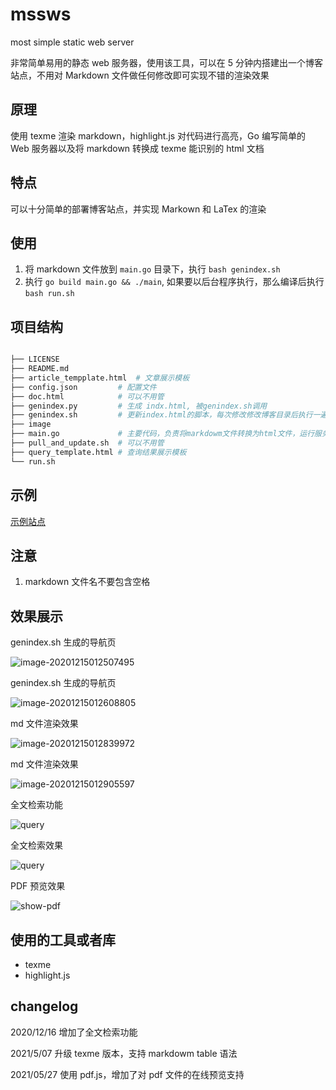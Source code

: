# mssws
most simple static web server

非常简单易用的静态 web 服务器，使用该工具，可以在 5 分钟内搭建出一个博客站点，不用对 Markdown 文件做任何修改即可实现不错的渲染效果



## 原理

使用 texme 渲染 markdown，highlight.js 对代码进行高亮，Go 编写简单的 Web 服务器以及将 markdown 转换成 texme 能识别的 html 文档



## 特点

可以十分简单的部署博客站点，并实现 Markown 和  LaTex 的渲染



##  使用

1. 将 markdown 文件放到 `main.go` 目录下，执行 `bash genindex.sh`
2.  执行 `go build main.go && ./main`, 如果要以后台程序执行，那么编译后执行 `bash run.sh`


## 项目结构

``` bash

├── LICENSE
├── README.md
├── article_tempplate.html  # 文章展示模板 
├── config.json         # 配置文件
├── doc.html            # 可以不用管
├── genindex.py         # 生成 indx.html, 被genindex.sh调用
├── genindex.sh         # 更新index.html的脚本，每次修改修改博客目录后执行一遍   
├── image
├── main.go             # 主要代码，负责将markdowm文件转换为html文件，运行服务器 
├── pull_and_update.sh  # 可以不用管
├── query_template.html # 查询结果展示模板
└── run.sh
```


## 示例

[示例站点](http://www.man6.org/)


## 注意

1. markdown 文件名不要包含空格



## 效果展示

genindex.sh 生成的导航页

![image-20201215012507495](image/image-20201215012507495.png)



genindex.sh 生成的导航页



![image-20201215012608805](image/image-20201215012608805.png)



md  文件渲染效果

![image-20201215012839972](image/image-20201215012839972.png)

md  文件渲染效果

![image-20201215012905597](image/image-20201215012905597.png)

全文检索功能

![query](image/query.png)

全文检索效果

![query](image/query2.png)


PDF 预览效果

![show-pdf](image/show-pdf.png)



## 使用的工具或者库

- texme
- highlight.js


## changelog

2020/12/16
增加了全文检索功能

2021/5/07
升级 texme 版本，支持 markdowm table 语法

2021/05/27
使用 pdf.js，增加了对 pdf 文件的在线预览支持
